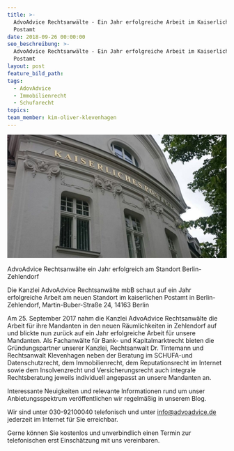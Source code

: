 ```yaml
---
title: >-
  AdvoAdvice Rechtsanwälte - Ein Jahr erfolgreiche Arbeit im Kaiserlichen
  Postamt
date: 2018-09-26 00:00:00
seo_beschreibung: >-
  AdvoAdvice Rechtsanwälte - Ein Jahr erfolgreiche Arbeit im Kaiserlichen
  Postamt
layout: post
feature_bild_path:
tags:
  - AdovAdvice
  - Immobilienrecht
  - Schufarecht
topics:
team_member: kim-oliver-klevenhagen
---
```


![](/uploads/kaiserliches-postamt-nah.jpg)

AdvoAdvice Rechtsanw&auml;lte ein Jahr erfolgreich am Standort Berlin-Zehlendorf

Die Kanzlei AdvoAdvice Rechtsanw&auml;lte mbB schaut auf ein Jahr erfolgreiche Arbeit am neuen Standort im kaiserlichen Postamt in Berlin-Zehlendorf, Martin-Buber-Stra&szlig;e 24, 14163 Berlin

Am 25. September 2017 nahm die Kanzlei AdvoAdvice Rechtsanw&auml;lte die Arbeit f&uuml;r ihre Mandanten in den neuen R&auml;umlichkeiten in Zehlendorf auf und blickte nun zur&uuml;ck auf ein Jahr erfolgreiche Arbeit f&uuml;r unsere Mandanten. Als Fachanw&auml;lte f&uuml;r Bank- und Kapitalmarktrecht bieten die Gr&uuml;ndungspartner unserer Kanzlei, Rechtsanwalt Dr. Tintemann und Rechtsanwalt Klevenhagen neben der Beratung im SCHUFA-und Datenschutzrecht, dem Immobilienrecht, dem Reputationsrecht im Internet sowie dem Insolvenzrecht und Versicherungsrecht auch integrale Rechtsberatung jeweils individuell angepasst an unsere Mandanten an.

Interessante Neuigkeiten und relevante Informationen rund um unser Anbietungsspektrum ver&ouml;ffentlichen wir regelm&auml;&szlig;ig in unserem Blog.

Wir sind unter 030-92100040 telefonisch und unter info@advoadvice.de jederzeit im Internet f&uuml;r Sie erreichbar.&nbsp;

Gerne k&ouml;nnen Sie kostenlos und unverbindlich einen Termin zur telefonischen erst Einsch&auml;tzung mit uns vereinbaren.